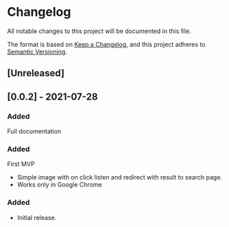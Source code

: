 # Changelog

All notable changes to this project will be documented in this file.

The format is based on [Keep a Changelog](https://keepachangelog.com/en/1.0.0/),
and this project adheres to [Semantic Versioning](https://semver.org/spec/v2.0.0.html).

## [Unreleased]

## [0.0.2] - 2021-07-28
### Added
Full documentation 

### Added 
First MVP
- Simple image with on click listen and redirect with result to search page.
- Works only in Google Chrome

### Added
- Initial release.

